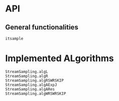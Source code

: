 # API

## General functionalities

```@docs
itsample
```

# Implemented ALgorithms

```@docs
StreamSampling.algL
StreamSampling.algR
StreamSampling.algRSWRSKIP
StreamSampling.algAExpJ
StreamSampling.algARes
StreamSampling.algWRSWRSKIP
```

